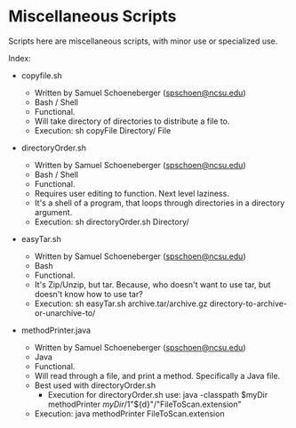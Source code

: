 # Miscellaneous Scripts
Scripts here are miscellaneous scripts, with minor use or specialized use.

Index:
* copyfile.sh
  * Written by Samuel Schoeneberger (spschoen@ncsu.edu)
  * Bash / Shell
  * Functional.
  * Will take directory of directories to distribute a file to.
  * Execution: sh copyFile Directory/ File

* directoryOrder.sh
  * Written by Samuel Schoeneberger (spschoen@ncsu.edu)
  * Bash / Shell
  * Functional.
  * Requires user editing to function.  Next level laziness.
  * It's a shell of a program, that loops through directories in a directory argument.
  * Execution: sh directoryOrder.sh Directory/

* easyTar.sh
  * Written by Samuel Schoeneberger (spschoen@ncsu.edu)
  * Bash
  * Functional.
  * It's Zip/Unzip, but tar.  Because, who doesn't want to use tar, but doesn't know how to use tar?
  * Execution: sh easyTar.sh archive.tar/archive.gz directory-to-archive-or-unarchive-to/

* methodPrinter.java
  * Written by Samuel Schoeneberger (spschoen@ncsu.edu)
  * Java
  * Functional.
  * Will read through a file, and print a method.  Specifically a Java file.
  * Best used with directoryOrder.sh
    * Execution for directoryOrder.sh use: java -classpath $myDir methodPrinter $myDir/$1"${d}"/"FileToScan.extension"
  * Execution: java methodPrinter FileToScan.extension
